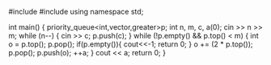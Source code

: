 #include <iostream>
#include <queue>
using namespace std;

int main()
{
    priority_queue<int,vector<int>,greater<int>>p;
    int n, m, c, a(0);
    cin >> n >> m;
    while (n--) {
        cin >> c;
        p.push(c);
    }
    while (!p.empty() && p.top() < m) {
        int o = p.top();
        p.pop();
        if(p.empty()){
            cout<<-1;
            return 0;
        }
        o += (2 * p.top());
        p.pop();
        p.push(o);
        ++a;
    }
    cout << a;
    return 0;
}
